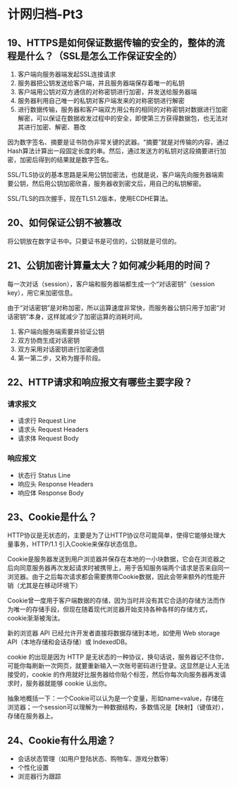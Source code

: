 # 计网归档-Pt3

## 19、HTTPS是如何保证数据传输的安全的，整体的流程是什么？（SSL是怎么工作保证安全的）

1. 客户端向服务器端发起SSL连接请求
2. 服务器把公钥发送给客户端，并且服务器端保存着唯一的私钥
3. 客户端用公钥对双方通信的对称密钥进行加密，并发送给服务器端
4. 服务器利用自己唯一的私钥对客户端发来的对称密钥进行解密
5. 进行数据传输，服务器和客户端双方用公有的相同的对称密钥对数据进行加密解密，可以保证在数据收发过程中的安全，即使第三方获得数据包，也无法对其进行加密、解密、篡改

因为数字签名、摘要是证书防伪非常关键的武器。“摘要”就是对传输的内容，通过Hash算法计算出一段固定长度的串。然后，通过发送方的私钥对这段摘要进行加密，加密后得到的结果就是数字签名。

SSL/TLS协议的基本思路是采用公钥加密法，也就是说，客户端先向服务器端索要公钥，然后用公钥加密欣喜，服务器收到密文后，用自己的私钥解密。

SSL/TLS的四次握手，现在TLS1.2版本，使用ECDHE算法。

## 20、如何保证公钥不被篡改

将公钥放在数字证书中。只要证书是可信的，公钥就是可信的。

## 21、公钥加密计算量太大？如何减少耗用的时间？

每一次对话（session），客户端和服务器端都生成一个“对话密钥”（session key），用它来加密信息。

由于“对话密钥”是对称加密，所以运算速度非常快，而服务器公钥只用于加密“对话密钥”本身，这样就减少了加密运算的消耗时间。

1. 客户端向服务端索要并验证公钥
2. 双方协商生成对话密钥
3. 双方采用对话密钥进行加密通信
4. 第一第二步，又称为握手阶段。

## 22、HTTP请求和响应报文有哪些主要字段？

### 请求报文

- 请求行 Request Line
- 请求头 Request Headers
- 请求体 Request Body

### 响应报文

- 状态行 Status Line
- 响应头 Response Headers
- 响应体 Response Body

## 23、Cookie是什么？

HTTP协议是无状态的，主要是为了让HTTP协议尽可能简单，使得它能够处理大量事务，HTTP/1.1 引入Cookie来保存状态信息。

Cookie是服务器发送到用户浏览器并保存在本地的一小块数据，它会在浏览器之后向同意服务器再次发起请求时被携带上，用于告知服务端两个请求是否来自同一浏览器。由于之后每次请求都会需要携带Cookie数据，因此会带来额外的性能开销（尤其是在移动环境下）

Cookie曾一度用于客户端数据的存储，因为当时并没有其它合适的存储方法而作为唯一的存储手段，但现在随着现代浏览器开始支持各种各样的存储方式，cookie渐渐被淘汰。

新的浏览器 API 已经允许开发者直接将数据存储到本地，如使用 Web storage API（本地存储和会话存储）或 IndexedDB。

cookie 的出现是因为 HTTP 是无状态的一种协议，换句话说，服务器记不住你，可能你每刷新一次网页，就要重新输入一次账号密码进行登录。这显然是让人无法接受的，cookie 的作用就好比服务器给你贴个标签，然后你每次向服务器再发请求时，服务器就能够 cookie 认出你。

抽象地概括一下：一个Cookie可以认为是一个变量，形如name=value，存储在浏览器；一个session可以理解为一种数据结构，多数情况是【映射】（键值对），存储在服务器上。

## 24、Cookie有什么用途？

- 会话状态管理（如用户登陆状态、购物车、游戏分数等）
- 个性化设置
- 浏览器行为跟踪